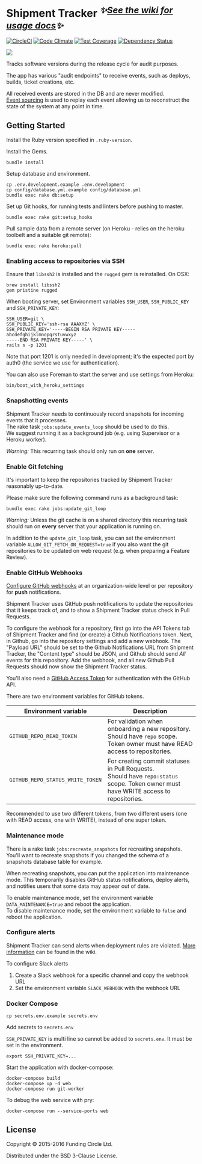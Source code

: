 # Shipment Tracker <sup>*:sparkles:[See the wiki for usage docs][wiki]:sparkles:*</sup>

[![CircleCI](https://circleci.com/gh/FundingCircle/shipment_tracker/tree/master.svg?style=shield)](https://circleci.com/gh/FundingCircle/shipment_tracker/tree/master)
[![Code Climate](https://codeclimate.com/github/FundingCircle/shipment_tracker/badges/gpa.svg)](https://codeclimate.com/github/FundingCircle/shipment_tracker)
[![Test Coverage](https://codeclimate.com/github/FundingCircle/shipment_tracker/badges/coverage.svg)](https://codeclimate.com/github/FundingCircle/shipment_tracker/coverage)
[![Dependency Status](https://gemnasium.com/badges/github.com/FundingCircle/shipment_tracker.svg)](https://gemnasium.com/github.com/FundingCircle/shipment_tracker)

[![](http://i.imgur.com/VkjlJmj.jpg)](https://www.flickr.com/photos/britishlibrary/11237769263/)

Tracks software versions during the release cycle for audit purposes.

The app has various "audit endpoints" to receive events,
such as deploys, builds, ticket creations, etc.

All received events are stored in the DB and are never modified.  
[Event sourcing] is used to replay each event allowing us to reconstruct the state
of the system at any point in time.

## Getting Started

Install the Ruby version specified in `.ruby-version`.

Install the Gems.

```
bundle install
```

Setup database and environment.

```
cp .env.development.example .env.development
cp config/database.yml.example config/database.yml
bundle exec rake db:setup
```

Set up Git hooks, for running tests and linters before pushing to master.

```
bundle exec rake git:setup_hooks
```

Pull sample data from a remote server (on Heroku - relies on the heroku toolbelt and a suitable git remote):

```
bundle exec rake heroku:pull
```


### Enabling access to repositories via SSH

Ensure that `libssh2` is installed and the `rugged` gem is reinstalled. On OSX:

```
brew install libssh2
gem pristine rugged
```

When booting server, set Environment variables `SSH_USER`, `SSH_PUBLIC_KEY` and `SSH_PRIVATE_KEY`:

```
SSH_USER=git \
SSH_PUBLIC_KEY='ssh-rsa AAAXYZ' \
SSH_PRIVATE_KEY='-----BEGIN RSA PRIVATE KEY-----
abcdefghijklmnopqrstuvwxyz
-----END RSA PRIVATE KEY-----' \
rails s -p 1201
```

Note that port 1201 is only needed in development; it's the expected port by auth0 (the service we use for authentication).

You can also use Foreman to start the server and use settings from Heroku:

```
bin/boot_with_heroku_settings
```

### Snapshotting events

Shipment Tracker needs to continuously record snapshots for incoming events that it processes.  
The rake task `jobs:update_events_loop` should be used to do this.  
We suggest running it as a background job (e.g. using Supervisor or a Heroku worker).

*Warning:* This recurring task should only run on **one** server.

### Enable Git fetching

It's important to keep the repositories tracked by Shipment Tracker reasonably up-to-date.

Please make sure the following command runs as a background task:

```
bundle exec rake jobs:update_git_loop
```

*Warning:* Unless the git cache is on a shared directory this recurring task should run on **every** server that your application is running on.

In addition to the `update_git_loop` task, you can set the environment variable
`ALLOW_GIT_FETCH_ON_REQUEST=true` if you also want the git repositories to be updated on web request
(e.g. when preparing a Feature Review).

### Enable GitHub Webhooks

[Configure GitHub webhooks][webhooks] at an organization-wide level or per repository for **push** notifications.

Shipment Tracker uses GitHub push notifications to update the repositories that it keeps track of, and to show
a Shipment Tracker status check in Pull Requests.

To configure the webhook for a repository, first go into the API Tokens tab of Shipment Tracker and find (or create) a Github Notifications token. Next, in Github, go into the repository settings and add a new webhook. The "Payload URL" should be set to the Github Notifications URL from Shipment Tracker, the "Content type" should be JSON, and Github should send *All* events for this repository. Add the webhook, and all new Github Pull Requests should now show the Shipment Tracker status.

You'll also need a [GitHub Access Token][access tokens] for authentication with the GitHub API.

There are two environment variables for GitHub tokens.

| Environment variable | Description |
| --- | --- |
| `GITHUB_REPO_READ_TOKEN` | For validation when onboarding a new repository.<br>Should have `repo` scope. Token owner must have READ access to repositories. |
| `GITHUB_REPO_STATUS_WRITE_TOKEN` | For creating commit statuses in Pull Requests.<br>Should have `repo:status` scope. Token owner must have WRITE access to repositories. |

Recommended to use two different tokens, from two different users (one with READ access, one with WRITE),
instead of one super token.

### Maintenance mode

There is a rake task `jobs:recreate_snapshots` for recreating snapshots.
You'll want to recreate snapshots if you changed the schema of a snapshots database table for example.

When recreating snapshots, you can put the application into maintenance mode.
This temporarily disables GitHub status notifications, deploy alerts,
and notifies users that some data may appear out of date.

To enable maintenance mode, set the environment variable `DATA_MAINTENANCE=true` and reboot the application.  
To disable maintenance mode, set the environment variable to `false` and reboot the application.

### Configure alerts

Shipment Tracker can send alerts when deployment rules are violated.
[More information](https://github.com/FundingCircle/shipment_tracker/wiki/Alerting) can be found in the wiki.

To configure Slack alerts

1. Create a Slack webhook for a specific channel and copy the webhook URL
1. Set the environment variable `SLACK_WEBHOOK` with the webhook URL

### Docker Compose

```
cp secrets.env.example secrets.env
```

Add secrets to `secrets.env`

`SSH_PRIVATE_KEY` is multi line so cannot be added to `secrets.env`. It must be set in the environment.

```
export SSH_PRIVATE_KEY=...
```

Start the application with docker-compose:
```
docker-compose build
docker-compose up -d web
docker-compose run git-worker
```

To debug the web service with pry:
```
docker-compose run --service-ports web
```

## License

Copyright © 2015-2016 Funding Circle Ltd.

Distributed under the BSD 3-Clause License.

[wiki]: ../../wiki/
[Event sourcing]: http://www.infoq.com/presentations/Events-Are-Not-Just-for-Notifications
[webhooks]: https://help.github.com/articles/about-webhooks/
[access tokens]: https://help.github.com/articles/creating-an-access-token-for-command-line-use/
